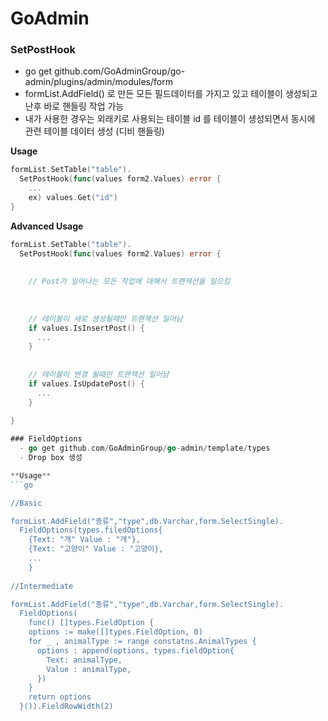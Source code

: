# GoAdmin


### SetPostHook 
  - go get github.com/GoAdminGroup/go-admin/plugins/admin/modules/form
  - formList.AddField() 로 만든 모든 필드데이터를 가지고 있고 테이블이 생성되고 난후 바로 핸들링 작업 가능 
  - 내가 사용한 경우는 외래키로 사용되는 테이블 id 를 테이블이 생성되면서 동시에 관련 테이블 데이터 생성 (디비 핸들링)

**Usage**
```go
formList.SetTable("table").
  SetPostHook(func(values form2.Values) error {
    ...
    ex) values.Get("id")
} 
```   
**Advanced Usage**
```go
formList.SetTable("table").
  SetPostHook(func(values form2.Values) error {
    
    
    // Post가 일어나는 모든 작업에 대해서 트랜잭션을 일으킴
    
    
    
    // 테이블이 새로 생성될때만 트랜잭션 일어남
    if values.IsInsertPost() {
      ...
    }
  
  
    // 테이블이 변경 될때만 트랜잭션 일어남
    if values.IsUpdatePost() {
      ...
    }
  
}

### FieldOptions
  - go get github.com/GoAdminGroup/go-admin/template/types
  - Drop box 생성

**Usage**
```go

//Basic

formList.AddField("종류","type",db.Varchar,form.SelectSingle).
  FieldOptions(types.filedOptions{
    {Text: "개" Value : "개"},
    {Text: "고양이" Value : "고양이},
    ...
    }
    
//Intermediate

formList.AddField("종류","type",db.Varchar,form.SelectSingle).
  FieldOptions(
    func() []types.FieldOption {
    options := make([]types.FieldOption, 0)
    for _ , animalType := range constatns.AnimalTypes {
      options : append(options, types.fieldOption{
        Text: animalType,
        Value : animalType,
      })
    }
    return options
  }()).FieldRowWidth(2)  
```
